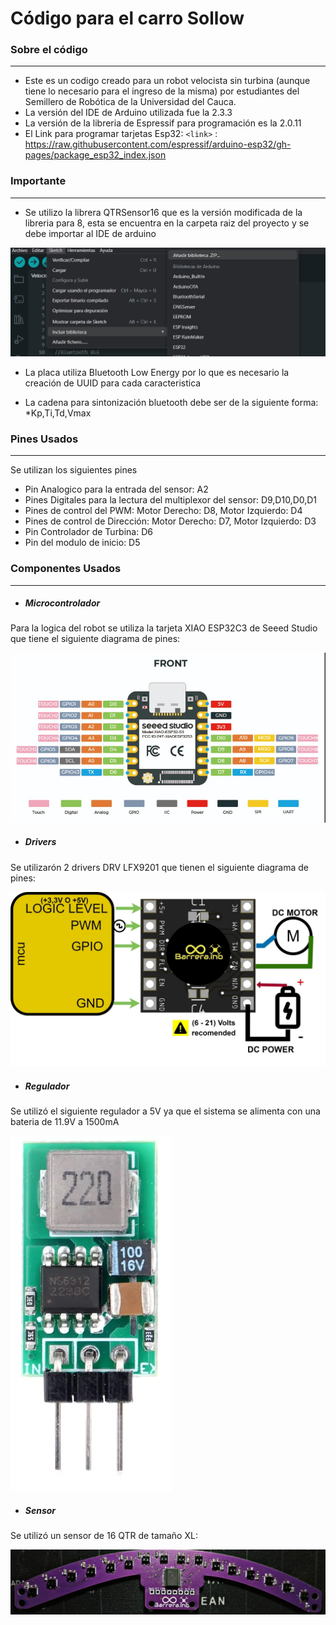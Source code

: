 # Código para el carro Sollow
### Sobre el código
----------------------------------

- Este es un codigo creado para un robot velocista sin turbina (aunque tiene lo necesario para el ingreso de la misma) por estudiantes del Semillero de Robótica de la Universidad del Cauca.
- La versión del IDE de Arduino utilizada fue la 2.3.3
- La versión de la libreria de Espressif para programación es la 2.0.11
- El Link para programar tarjetas Esp32:
`<link>` : https://raw.githubusercontent.com/espressif/arduino-esp32/gh-pages/package_esp32_index.json


### Importante
----------------------------------

* Se utilizo la librera QTRSensor16 que es la versión modificada de la libreria para 8, esta se encuentra en la carpeta raiz del proyecto y se debe importar al IDE de arduino

![](https://github.com/AnaOrozco122002/Velocista/blob/master/images/add.jpg)

* La placa utiliza Bluetooth Low Energy por lo que es necesario la creación de UUID para cada caracteristica 

* La cadena para sintonización bluetooth debe ser de la siguiente forma: *Kp,Ti,Td,Vmax

### Pines Usados
----------------------------------

Se utilizan los siguientes pines

* Pin Analogico para la entrada del sensor: A2 
* Pines Digitales para la lectura del multiplexor del sensor: D9,D10,D0,D1
* Pines de control del PWM: Motor Derecho: D8, Motor Izquierdo: D4
* Pines de control de Dirección: Motor Derecho: D7, Motor Izquierdo: D3
* Pin Controlador de Turbina: D6
* Pin del modulo de inicio: D5



### Componentes Usados
----------------------------------

* ##### Microcontrolador

Para la logica del robot se utiliza la tarjeta XIAO ESP32C3 de Seeed Studio que tiene el siguiente diagrama de pines:

![](https://github.com/AnaOrozco122002/Velocista/blob/master/images/xiaopines.jpg)

* ##### Drivers

Se utilizarón 2 drivers DRV LFX9201 que tienen el siguiente diagrama de pines:

![](https://github.com/AnaOrozco122002/Velocista/blob/master/images/drvpin.jpg)

* ##### Regulador

Se utilizó el siguiente regulador a 5V ya que el sistema se alimenta con una bateria de 11.9V a 1500mA

![](https://github.com/AnaOrozco122002/Velocista/blob/master/images/regul.jpg)

* ##### Sensor

Se utilizó un sensor de 16 QTR de tamaño XL:

![](https://github.com/AnaOrozco122002/Velocista/blob/master/images/sensor.jpg)

